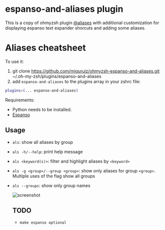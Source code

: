 # espanso-and-aliases plugin

This is a copy of ohmyzsh plugin [@aliases](https://github.com/ohmyzsh/ohmyzsh/tree/master/plugins/aliases) with additional customization for displaying espanso text expander shorcuts and adding some aliases.

# Aliases cheatsheet

To use it:

1. git clone https://github.com/miguruiz/ohmyzsh-espanso-and-aliases.git ~/.oh-my-zsh/plugins/espanso-and-aliases
2. add `espanso-and-aliases` to the plugins array in your zshrc file:
```zsh
plugins=(... espanso-and-aliases)
```

Requirements: 
- Python needs to be installed.
- [Espanso](https://espanso.org/) 

## Usage

- `als`: show all aliases by group

- `als -h/--help`: print help message

- `als <keyword(s)>`: filter and highlight aliases by `<keyword>`

- `als -g <group>/--group <group>`: show only aliases for group `<group>`. Multiple uses of the flag show all groups

- `als --groups`: show only group names

  ![screenshot](https://github.com/ohmyzsh/ohmyzsh/assets/66907184/5bfa00ea-5fc3-4e97-8b22-2f74f6b948c7)

  ## TODO
  - `make espanso optional`